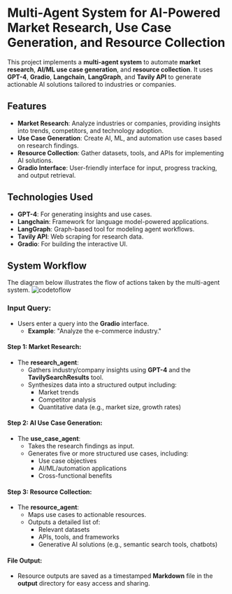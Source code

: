 # **Multi-Agent System for AI-Powered Market Research, Use Case Generation, and Resource Collection**

This project implements a **multi-agent system** to automate **market research**, **AI/ML use case generation**, and **resource collection**. It uses **GPT-4**, **Gradio**, **Langchain**, **LangGraph**, and **Tavily API** to generate actionable AI solutions tailored to industries or companies.

## **Features**
- **Market Research**: Analyze industries or companies, providing insights into trends, competitors, and technology adoption.
- **Use Case Generation**: Create AI, ML, and automation use cases based on research findings.
- **Resource Collection**: Gather datasets, tools, and APIs for implementing AI solutions.
- **Gradio Interface**: User-friendly interface for input, progress tracking, and output retrieval.

## **Technologies Used**
- **GPT-4**: For generating insights and use cases.
- **Langchain**: Framework for language model-powered applications.
- **LangGraph**: Graph-based tool for modeling agent workflows.
- **Tavily API**: Web scraping for research data.
- **Gradio**: For building the interactive UI.

## **System Workflow**

The diagram below illustrates the flow of actions taken by the multi-agent system. 
![codetoflow](https://github.com/user-attachments/assets/996c54a7-0208-4f56-a43d-ed87508ed410)


### Input Query:
- Users enter a query into the **Gradio** interface.
  - **Example**: "Analyze the e-commerce industry."

#### Step 1: Market Research:
- The **research_agent**:
  - Gathers industry/company insights using **GPT-4** and the **TavilySearchResults** tool.
  - Synthesizes data into a structured output including:
    - Market trends
    - Competitor analysis
    - Quantitative data (e.g., market size, growth rates)

#### Step 2: AI Use Case Generation:
- The **use_case_agent**:
  - Takes the research findings as input.
  - Generates five or more structured use cases, including:
    - Use case objectives
    - AI/ML/automation applications
    - Cross-functional benefits

#### Step 3: Resource Collection:
- The **resource_agent**:
  - Maps use cases to actionable resources.
  - Outputs a detailed list of:
    - Relevant datasets
    - APIs, tools, and frameworks
    - Generative AI solutions (e.g., semantic search tools, chatbots)

#### File Output:
- Resource outputs are saved as a timestamped **Markdown** file in the **output** directory for easy access and sharing.

